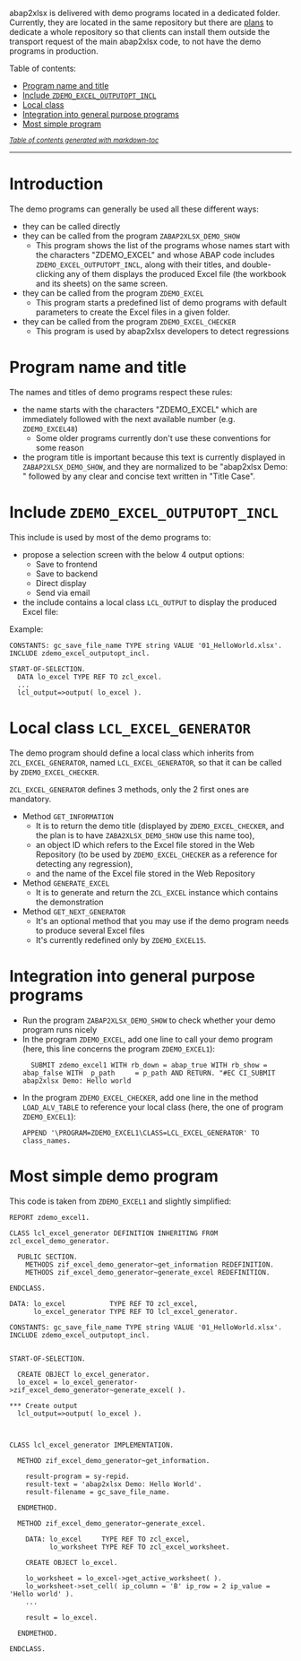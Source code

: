 abap2xlsx is delivered with demo programs located in a dedicated folder. Currently, they are located in the same repository but there are [plans](https://github.com/abap2xlsx/abap2xlsx/issues/861) to dedicate a whole repository so that clients can install them outside the transport request of the main abap2xlsx code, to not have the demo programs in production.

Table of contents:
- [Program name and title](#program-name-and-title)
- [Include `ZDEMO_EXCEL_OUTPUTOPT_INCL`](#include-zdemo-excel-outputopt-incl)
- [Local class](#local-class)
- [Integration into general purpose programs](#integration-into-general-purpose-programs)
- [Most simple program](#most-simple-program)

<small><i><a href='http://ecotrust-canada.github.io/markdown-toc/'>Table of contents generated with markdown-toc</a></i></small>

<hr>

# Introduction

The demo programs can generally be used all these different ways:
- they can be called directly
- they can be called from the program `ZABAP2XLSX_DEMO_SHOW`
  - This program shows the list of the programs whose names start with the characters "ZDEMO_EXCEL" and whose ABAP code includes `ZDEMO_EXCEL_OUTPUTOPT_INCL`, along with their titles, and double-clicking any of them displays the produced Excel file (the workbook and its sheets) on the same screen.
- they can be called from the program `ZDEMO_EXCEL`
  - This program starts a predefined list of demo programs with default parameters to create the Excel files in a given folder.
- they can be called from the program `ZDEMO_EXCEL_CHECKER`
  - This program is used by abap2xlsx developers to detect regressions

# Program name and title

The names and titles of demo programs respect these rules:
- the name starts with the characters "ZDEMO_EXCEL" which are immediately followed with the next available number (e.g. `ZDEMO_EXCEL48`)
  - Some older programs currently don't use these conventions for some reason
- the program title is important because this text is currently displayed in `ZABAP2XLSX_DEMO_SHOW`, and they are normalized to be "abap2xlsx Demo: " followed by any clear and concise text written in "Title Case".

# Include `ZDEMO_EXCEL_OUTPUTOPT_INCL`

This include is used by most of the demo programs to:
- propose a selection screen with the below 4 output options:
  - Save to frontend
  - Save to backend
  - Direct display
  - Send via email
- the include contains a local class `LCL_OUTPUT` to display the produced Excel file:

Example:
```abap
CONSTANTS: gc_save_file_name TYPE string VALUE '01_HelloWorld.xlsx'.
INCLUDE zdemo_excel_outputopt_incl.

START-OF-SELECTION.
  DATA lo_excel TYPE REF TO zcl_excel.
  ...
  lcl_output=>output( lo_excel ).
```

# Local class `LCL_EXCEL_GENERATOR`

The demo program should define a local class which inherits from `ZCL_EXCEL_GENERATOR`, named `LCL_EXCEL_GENERATOR`, so that it can be called by `ZDEMO_EXCEL_CHECKER`.

`ZCL_EXCEL_GENERATOR` defines 3 methods, only the 2 first ones are mandatory.
- Method `GET_INFORMATION`
  - It is to return the demo title (displayed by `ZDEMO_EXCEL_CHECKER`, and the plan is to have `ZABA2XLSX_DEMO_SHOW` use this name too),
  - an object ID which refers to the Excel file stored in the Web Repository (to be used by `ZDEMO_EXCEL_CHECKER` as a reference for detecting any regression), 
  - and the name of the Excel file stored in the Web Repository
- Method `GENERATE_EXCEL`
  - It is to generate and return the `ZCL_EXCEL` instance which contains the demonstration
- Method `GET_NEXT_GENERATOR`
  - It's an optional method that you may use if the demo program needs to produce several Excel files
  - It's currently redefined only by `ZDEMO_EXCEL15`.

# Integration into general purpose programs

- Run the program `ZABAP2XLSX_DEMO_SHOW` to check whether your demo program runs nicely
- In the program `ZDEMO_EXCEL`, add one line to call your demo program (here, this line concerns the program `ZDEMO_EXCEL1`):
  ```abap
    SUBMIT zdemo_excel1 WITH rb_down = abap_true WITH rb_show = abap_false WITH  p_path     = p_path AND RETURN. "#EC CI_SUBMIT abap2xlsx Demo: Hello world
  ```
- In the program `ZDEMO_EXCEL_CHECKER`, add one line in the method `LOAD_ALV_TABLE` to reference your local class (here, the one of program `ZDEMO_EXCEL1`):
  ```abap
  APPEND '\PROGRAM=ZDEMO_EXCEL1\CLASS=LCL_EXCEL_GENERATOR' TO class_names.
  ```

# Most simple demo program

This code is taken from `ZDEMO_EXCEL1` and slightly simplified:
```abap
REPORT zdemo_excel1.

CLASS lcl_excel_generator DEFINITION INHERITING FROM zcl_excel_demo_generator.

  PUBLIC SECTION.
    METHODS zif_excel_demo_generator~get_information REDEFINITION.
    METHODS zif_excel_demo_generator~generate_excel REDEFINITION.

ENDCLASS.

DATA: lo_excel           TYPE REF TO zcl_excel,
      lo_excel_generator TYPE REF TO lcl_excel_generator.

CONSTANTS: gc_save_file_name TYPE string VALUE '01_HelloWorld.xlsx'.
INCLUDE zdemo_excel_outputopt_incl.


START-OF-SELECTION.

  CREATE OBJECT lo_excel_generator.
  lo_excel = lo_excel_generator->zif_excel_demo_generator~generate_excel( ).

*** Create output
  lcl_output=>output( lo_excel ).



CLASS lcl_excel_generator IMPLEMENTATION.

  METHOD zif_excel_demo_generator~get_information.

    result-program = sy-repid.
    result-text = 'abap2xlsx Demo: Hello World'.
    result-filename = gc_save_file_name.

  ENDMETHOD.

  METHOD zif_excel_demo_generator~generate_excel.

    DATA: lo_excel     TYPE REF TO zcl_excel,
          lo_worksheet TYPE REF TO zcl_excel_worksheet.

    CREATE OBJECT lo_excel.

    lo_worksheet = lo_excel->get_active_worksheet( ).
    lo_worksheet->set_cell( ip_column = 'B' ip_row = 2 ip_value = 'Hello world' ).
    ...

    result = lo_excel.

  ENDMETHOD.

ENDCLASS.
```

